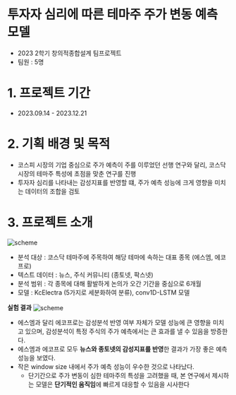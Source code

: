 # 투자자 심리에 따른 테마주 주가 변동 예측 모델
- 2023 2학기 창의적종합설계 팀프로젝트
- 팀원 : 5명

# 1. 프로젝트 기간
- 2023.09.14 - 2023.12.21

# 2. 기획 배경 및 목적
- 코스피 시장의 기업 중심으로 주가 예측이 주를 이루었던 선행 연구와 달리, 코스닥 시장의 테마주 특성에 초점을 맞춘 연구를 진행
- 투자자 심리를 나타내는 감성지표를 반영할 떄, 주가 예측 성능에 크게 영향을 미치는 데이터의 조합을 검토

# 3. 프로젝트 소개 
<img src="https://github.com/MINJAEKH/Stock-Prediction-With-Sentiment-Analysis/assets/109459615/933e8bc0-4a0f-4372-b91e-3ac6ae87419c" alt="scheme" align="center">

- 분석 대상 : 코스닥 테마주에 주목하여 해당 테마에 속하는 대표 종목 (에스엠, 에코프로)
- 텍스트 데이터 : 뉴스, 주식 커뮤니티 (종토넷, 팍스넷)
- 분석 범위 : 각 종목에 대해 활발하게 논의가 오간 기간을 중심으로 6개월
- 모델 : KcElectra (5가지로 세분화하여 분류), conv1D-LSTM 모델

**실험 결과**
<img src="https://github.com/MINJAEKH/Stock-Prediction-With-Sentiment-Analysis/assets/109459615/4a2127ba-1d27-415a-a64c-19438d089d23" alt="scheme" align="center">

- 에스엠과 달리 에코프로는 감성분석 반영 여부 자체가 모델 성능에 큰 영향을 미치고 있으며, 감성분석이 특정 주식의 주가 예측에서는 큰 효과를 낼 수 있음을 방증한다.
- 에스엠과 에코프로 모두 **뉴스와 종토넷의 감성지표를 반영**한 결과가 가장 좋은 예측 성능을 보였다.
- 작은 window size 내에서 주가 예측 성능이 우수한 것으로 나타났다.
  - 단기간으로 주가 변동이 심한 테마주의 특성을 고려했을 때, 본 연구에서 제시하는 모델은 **단기적인 움직임**에 빠르게 대응할 수 있음을 시사한다

